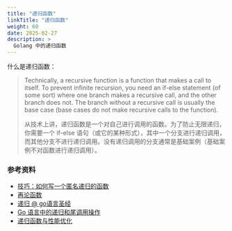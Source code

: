 ```yaml
---
title: "递归函数"
linkTitle: "递归函数"
weight: 60
date: 2025-02-27
description: >
  Golang 中的递归函数
---
```


什么是递归函数：

> Technically, a recursive function is a function that makes a call to itself. To prevent infinite recursion, you need an if-else statement (of some sort) where one branch makes a recursive call, and the other branch does not. The branch without a recursive call is usually the base case (base cases do not make recursive calls to the function).
>
> 从技术上讲，递归函数是一个对自己进行调用的函数。为了防止无限递归，你需要一个 if-else 语句（或它的某种形式），其中一个分支进行递归调用，而其他分支不进行递归调用。没有递归调用的分支通常是基础案例（基础案例不对函数进行递归调用）。






### 参考资料

- [技巧：如何写一个匿名递归的函数](http://blog.sina.com.cn/s/blog_9be3b8f10101btmi.html)
- [再论函数](https://chai2010.cn/advanced-go-programming-book/ch3-asm/ch3-06-func-again.html)
- [递归 @ go语言圣经](https://docs.hacknode.org/gopl-zh/ch5/ch5-02.html)
- [Go 语言中的递归和尾调用操作](https://studygolang.com/articles/16138)
- [递归函数与性能优化](https://xueyuanjun.com/post/19819)
